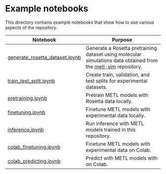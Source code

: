 # Example notebooks

This directory contains example notebooks that show how to use various aspects of the repository.

| Notebook                                                                                                                      | Purpose                                                                                                                                                  |
|-------------------------------------------------------------------------------------------------------------------------------|----------------------------------------------------------------------------------------------------------------------------------------------------------|
| [generate_rosetta_dataset.ipynb](generate_rosetta_dataset.ipynb)                                                              | Generate a Rosetta pretraining dataset using molecular simulations data obtained from the [metl-sim](https://github.com/gitter-lab/metl-sim) repository. |
| [train_test_split.ipynb](train_test_split.ipynb)                                                                              | Create train, validation, and test splits for experimental datasets.                                                                                     |
| [pretraining.ipynb](pretraining.ipynb)                                                                                        | Pretrain METL models with Rosetta data locally.                                                                                                          |
| [finetuning.ipynb](finetuning.ipynb)                                                                                          | Finetune METL models with experimental data locally.                                                                                                     |
| [inference.ipynb](inference.ipynb)                                                                                            | Run inference with METL models trained in this repository.                                                                                               |
| [colab_finetuning.ipynb](https://colab.research.google.com/github/gitter-lab/metl/blob/main/notebooks/colab_finetuning.ipynb) | Finetune METL models with experimental data on Colab.                                                                                                    |
| [colab_predicting.ipynb](https://colab.research.google.com/github/gitter-lab/metl/blob/main/notebooks/colab_predicting.ipynb) | Predict with METL models with on Colab.                                                                                                                  |
